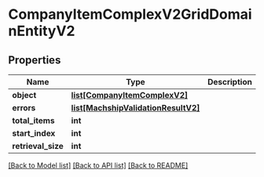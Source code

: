 # CompanyItemComplexV2GridDomainEntityV2

## Properties
Name | Type | Description | Notes
------------ | ------------- | ------------- | -------------
**object** | [**list[CompanyItemComplexV2]**](CompanyItemComplexV2.md) |  | [optional] 
**errors** | [**list[MachshipValidationResultV2]**](MachshipValidationResultV2.md) |  | [optional] 
**total_items** | **int** |  | [optional] 
**start_index** | **int** |  | [optional] 
**retrieval_size** | **int** |  | [optional] 

[[Back to Model list]](../README.md#documentation-for-models) [[Back to API list]](../README.md#documentation-for-api-endpoints) [[Back to README]](../README.md)

